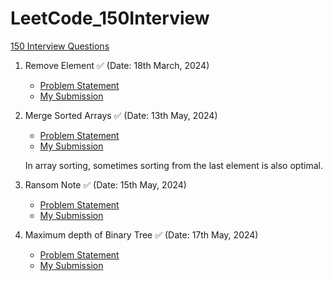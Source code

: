 # LeetCode_150Interview

[150 Interview Questions](https://leetcode.com/studyplan/top-interview-150/)

1. Remove Element ✅ (Date: 18th March, 2024)
   - [Problem Statement](https://leetcode.com/problems/remove-element/description/?envType=study-plan-v2&envId=top-interview-150)
   - [My Submission](https://github.com/shivliagrawal/LeetCode_150Interview/blob/main/removeElement.cpp)
     
2. Merge Sorted Arrays ✅ (Date: 13th May, 2024)
   - [Problem Statement](https://leetcode.com/problems/merge-sorted-array/description/?envType=study-plan-v2&envId=top-interview-150)
   - [My Submission](https://github.com/shivliagrawal/LeetCode_150Interview/blob/main/MergeSortedArray.cpp)
     
   In array sorting, sometimes sorting from the last element is also optimal.

3. Ransom Note ✅ (Date: 15th May, 2024)
   - [Problem Statement](https://leetcode.com/problems/ransom-note/description/?envType=study-plan-v2&envId=top-interview-150)
   - [My Submission](https://github.com/shivliagrawal/LeetCode_150Interview/blob/main/RansomNote.cpp)

4. Maximum depth of Binary Tree ✅ (Date: 17th May, 2024)
   - [Problem Statement](https://leetcode.com/problems/maximum-depth-of-binary-tree/description/?envType=study-plan-v2&envId=top-interview-150)
   - [My Submission](https://github.com/shivliagrawal/LeetCode_150Interview/blob/main/RansomNote.cpp)
     

